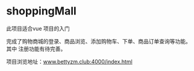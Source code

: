 # shoppingMall
此项目适合vue 项目的入门

完成了购物商城的登录、商品浏览、添加购物车、下单、商品订单查询等功能。
其中 注册功能有待完善。

项目浏览地址：www.bettyzm.club:4000/index.html
